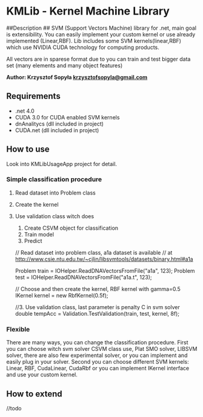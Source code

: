 ﻿# KMLib - Kernel Machine Library #

##Description ##
SVM (Support Vectors Machine) library for .net, main goal is extensibility. You can easily implement your custom kernel or use already implemented (Linear,RBF). Lib includes some SVM kernels(linear,RBF) which use NVIDIA CUDA technology for computing products. 

All vectors are in sparese format due to you can train and test bigger data set (many elements and many object features)

__Author: Krzysztof Sopyła <krzysztofsopyla@gmail.com>__

## Requirements ##
- .net 4.0 
- CUDA 3.0 for CUDA enabled SVM kernels
- dnAnalitycs (dll  included in project)
- CUDA.net (dll included in project)

## How to use ##
Look into KMLibUsageApp project for detail.

### Simple classification procedure
1. Read dataset into Problem class
2. Create the kernel
3. Use validation class witch does
	1. Create CSVM object for classification 
	2. Train model
	3. Predict

	// Read dataset into problem class, a1a dataset is available
    // at http://www.csie.ntu.edu.tw/~cjlin/libsvmtools/datasets/binary.html#a1a
    
	Problem<SparseVector> train = IOHelper.ReadDNAVectorsFromFile("a1a", 123);
    Problem<SparseVector> test = IOHelper.ReadDNAVectorsFromFile("a1a.t", 123);

	// Choose and then create the kernel, RBF kernel with gamma=0.5
    IKernel<SparseVector> kernel = new RbfKernel(0.5f);
	
	\/\/3. Use validation class, last parameter is penalty C in svm solver
	double tempAcc = Validation.TestValidation(train, test, kernel, 8f);

### Flexible
There are many ways, you can change the classification procedure. 
First you can choose witch svm solver CSVM class use, Plat SMO solver, LIBSVM solver, there are also few experimental solver, or you can implement and easily plug in your solver.
Second you can choose different SVM kernels: Linear, RBF, CudaLinear, CudaRbf or you can implement 
	IKernel<TProblemElements>
interface and use your custom kernel.



## How to extend ##
//todo